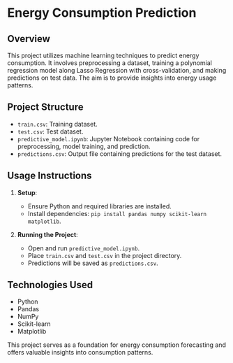 # Energy Consumption Prediction

## Overview
This project utilizes machine learning techniques to predict energy consumption. It involves preprocessing a dataset, training a polynomial regression model along Lasso Regression with cross-validation, and making predictions on test data. The aim is to provide insights into energy usage patterns.

## Project Structure
- `train.csv`: Training dataset.
- `test.csv`: Test dataset.
- `predictive_model.ipynb`: Jupyter Notebook containing code for preprocessing, model training, and prediction.
- `predictions.csv`: Output file containing predictions for the test dataset.

## Usage Instructions
1. **Setup**:
   - Ensure Python and required libraries are installed.
   - Install dependencies: `pip install pandas numpy scikit-learn matplotlib`.

2. **Running the Project**:
   - Open and run `predictive_model.ipynb`.
   - Place `train.csv` and `test.csv` in the project directory.
   - Predictions will be saved as `predictions.csv`.

## Technologies Used
- Python
- Pandas
- NumPy
- Scikit-learn
- Matplotlib

This project serves as a foundation for energy consumption forecasting and offers valuable insights into consumption patterns.
